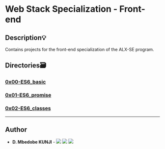 # Web Stack Specialization - Front-end


## Description:bulb:
Contains projects for the front-end specialization of the ALX-SE program.
## Directories:card_file_box:
### [0x00-ES6_basic](./0x00-ES6_basic)

### [0x01-ES6_promise](./0x01-ES6_promise)

### [0x02-ES6_classes](./0x01-ES6_classes)
---

## Author
* **D. Mbedobe KUNJI** - [<img src="https://img.shields.io/badge/GitHub-181717.svg?&style=plastic&logo=github&logoColor=white"/>](https://github.com/Mbedobe)
  [<img src="https://img.shields.io/badge/Twitter-1DA1F2.svg?&style=plastic&logo=twitter&logoColor=white"/>](https://twitter.com/@kd_mbedobe)
  [<img src="https://img.shields.io/badge/Linkedin-0A66C2.svg?&style=plastic&logo=linkedin&logoColor=white"/>](https://www.linkedin.com/in/danielmbedobe/)

